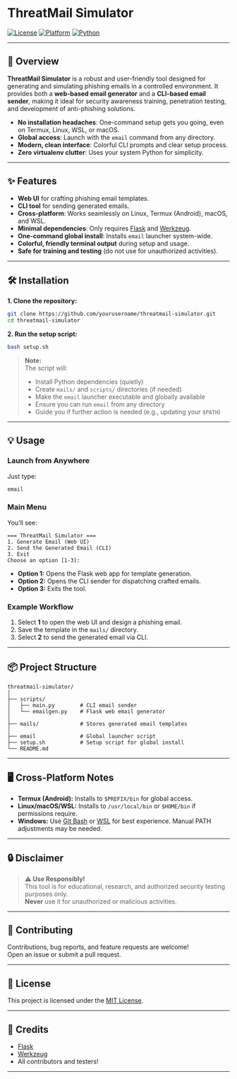# ThreatMail Simulator

[![License](https://img.shields.io/badge/license-MIT-green.svg)](LICENSE)
[![Platform](https://img.shields.io/badge/platform-linux%20%7C%20termux%20%7C%20macos-lightgrey)]()
[![Python](https://img.shields.io/badge/python-3.x-blue.svg)]()

---

## 🚀 Overview

**ThreatMail Simulator** is a robust and user-friendly tool designed for generating and simulating phishing emails in a controlled environment. It provides both a **web-based email generator** and a **CLI-based email sender**, making it ideal for security awareness training, penetration testing, and development of anti-phishing solutions.

- **No installation headaches**: One-command setup gets you going, even on Termux, Linux, WSL, or macOS.
- **Global access**: Launch with the `email` command from any directory.
- **Modern, clean interface**: Colorful CLI prompts and clear setup process.
- **Zero virtualenv clutter**: Uses your system Python for simplicity.

---

## ✨ Features

- **Web UI** for crafting phishing email templates.
- **CLI tool** for sending generated emails.
- **Cross-platform**: Works seamlessly on Linux, Termux (Android), macOS, and WSL.
- **Minimal dependencies**: Only requires [Flask](https://flask.palletsprojects.com/) and [Werkzeug](https://werkzeug.palletsprojects.com/).
- **One-command global install**: Installs `email` launcher system-wide.
- **Colorful, friendly terminal output** during setup and usage.
- **Safe for training and testing** (do not use for unauthorized activities).

---

## 🛠️ Installation

**1. Clone the repository:**

```bash
git clone https://github.com/yourusername/threatmail-simulator.git
cd threatmail-simulator
```

**2. Run the setup script:**

```bash
bash setup.sh
```

> **Note:**  
> The script will:
> - Install Python dependencies (quietly)
> - Create `mails/` and `scripts/` directories (if needed)
> - Make the `email` launcher executable and globally available
> - Ensure you can run `email` from any directory
> - Guide you if further action is needed (e.g., updating your `$PATH`)

---

## 💡 Usage

### Launch from Anywhere

Just type:

```bash
email
```

### Main Menu

You’ll see:

```
=== ThreatMail Simulator ===
1. Generate Email (Web UI)
2. Send the Generated Email (CLI)
3. Exit
Choose an option [1-3]:
```

- **Option 1:** Opens the Flask web app for template generation.
- **Option 2:** Opens the CLI sender for dispatching crafted emails.
- **Option 3:** Exits the tool.

### Example Workflow

1. Select **1** to open the web UI and design a phishing email.
2. Save the template in the `mails/` directory.
3. Select **2** to send the generated email via CLI.

---

## 📦 Project Structure

```
threatmail-simulator/
│
├── scripts/
│   ├── main.py        # CLI email sender
│   └── emailgen.py    # Flask web email generator
│
├── mails/             # Stores generated email templates
│
├── email              # Global launcher script
├── setup.sh           # Setup script for global install
└── README.md
```

---

## 🖥️ Cross-Platform Notes

- **Termux (Android):** Installs to `$PREFIX/bin` for global access.
- **Linux/macOS/WSL:** Installs to `/usr/local/bin` or `$HOME/bin` if permissions require.
- **Windows:** Use [Git Bash](https://gitforwindows.org/) or [WSL](https://docs.microsoft.com/en-us/windows/wsl/) for best experience. Manual PATH adjustments may be needed.

---

## 🔒 Disclaimer

> **⚠️ Use Responsibly!**  
> This tool is for educational, research, and authorized security testing purposes only.  
> **Never** use it for unauthorized or malicious activities.

---

## 🤝 Contributing

Contributions, bug reports, and feature requests are welcome!  
Open an issue or submit a pull request.

---

## 📄 License

This project is licensed under the [MIT License](LICENSE).

---

## 🙏 Credits

- [Flask](https://flask.palletsprojects.com/)
- [Werkzeug](https://werkzeug.palletsprojects.com/)
- All contributors and testers!

---
